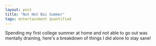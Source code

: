 ```yaml
---
layout: post
title: "Not Hot Boi Summer"
tags: entertainment quantified
---
```


Spending my first college summer at home and not able to go out was mentally draining, here's a breakdown of things I did alone to stay sane!
